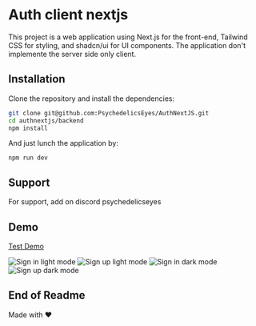 # Auth client nextjs 

This project is a web application using Next.js for the front-end, Tailwind CSS for styling, and shadcn/ui for UI components. The application don't implemente the server side only client.

## Installation

Clone the repository and install the dependencies:

```bash
git clone git@github.com:PsychedelicsEyes/AuthNextJS.git
cd authnextjs/backend
npm install
```

And just lunch the application by: 
```
npm run dev
```

## Support

For support, add on discord psychedelicseyes


## Demo
[Test Demo](https://psychedelics-next-js-auth.vercel.app)

![Sign in light mode](https://image.noelshack.com/fichiers/2024/24/6/1718476584-lololo.png)
![Sign up light mode](https://image.noelshack.com/fichiers/2024/24/6/1718476584-lilili.png)
![Sign in dark mode](https://image.noelshack.com/fichiers/2024/24/6/1718476584-blblbl.png)
![Sign up dark mode](https://image.noelshack.com/fichiers/2024/24/6/1718476584-alalala.png)
## End of Readme

Made with ❤️
